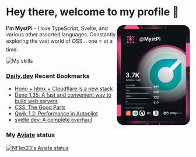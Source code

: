 # Hey there, welcome to my profile 👋

<a href="https://app.daily.dev/MystPi"><img src="https://github.com/MystPi/MystPi/blob/main/devcard.svg" width="200" alt="MystPi's Dev Card" align="right"/></a>

**I'm MystPi** - I love TypeScript, Svelte, and various other assorted languages. Constantly exploring the vast world of OSS... one ⭐ at a time.

![My skills](https://skillicons.dev/icons?i=svelte,ts,js,html,css,raspberrypi,tailwind)

### [Daily.dev](https://daily.dev) Recent Bookmarks
<!-- daily.dev BOOKMARKS:START -->
- [Hono + htmx + Cloudflare is a new stack](https://app.daily.dev/posts/kojd1kgao?utm_source=rss&utm_medium=bookmarks&utm_campaign=Itr6mLfRdMms0HCyePtl9)
- [Deno 1.35: A fast and convenient way to build web servers](https://app.daily.dev/posts/BPVh2MFSc?utm_source=rss&utm_medium=bookmarks&utm_campaign=Itr6mLfRdMms0HCyePtl9)
- [CSS: The Good Parts](https://app.daily.dev/posts/2APp2ReSp?utm_source=rss&utm_medium=bookmarks&utm_campaign=Itr6mLfRdMms0HCyePtl9)
- [Qwik 1.2: Performance in Autopilot](https://app.daily.dev/posts/HjoYX2VRO?utm_source=rss&utm_medium=bookmarks&utm_campaign=Itr6mLfRdMms0HCyePtl9)
- [svelte.dev: A complete overhaul](https://app.daily.dev/posts/xNJcC5qZ2?utm_source=rss&utm_medium=bookmarks&utm_campaign=Itr6mLfRdMms0HCyePtl9)
<!-- daily.dev BOOKMARKS:END -->

### My [Aviate](https://aviate.scratchers.tech) status

[![NFlex23's Aviate status](https://aviate-g1nytxk2i-mystpi.vercel.app/api/NFlex23/image?width=500&height=90&dark=true)](https://aviate.scratchers.tech/api/NFlex23)
